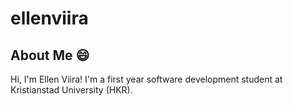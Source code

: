 # ellenviira

## About Me 😄

Hi, I'm Ellen Viira! I'm a first year software development student at Kristianstad University (HKR).

